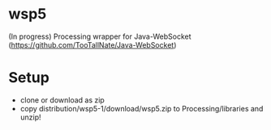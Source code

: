 wsp5
====

(In progress) Processing wrapper for Java-WebSocket (https://github.com/TooTallNate/Java-WebSocket)

Setup
====
* clone or download as zip
* copy distribution/wsp5-1/download/wsp5.zip to Processing/libraries and unzip!